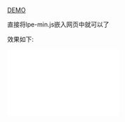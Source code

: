 
[DEMO](https://www.staticonst.com/Javascript-Click-Effect/index.html)

直接将lpe-min.js嵌入网页中就可以了

效果如下:

![pic](./click-js.gif)
